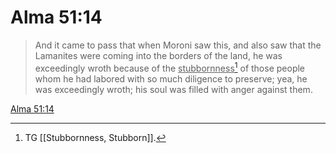 # Alma 51:14

> And it came to pass that when Moroni saw this, and also saw that the Lamanites were coming into the borders of the land, he was exceedingly wroth because of the <u>stubbornness</u>[^a] of those people whom he had labored with so much diligence to preserve; yea, he was exceedingly wroth; his soul was filled with anger against them.

[Alma 51:14](https://www.churchofjesuschrist.org/study/scriptures/bofm/alma/51?lang=eng&id=p14#p14)


[^a]: TG [[Stubbornness, Stubborn]].
